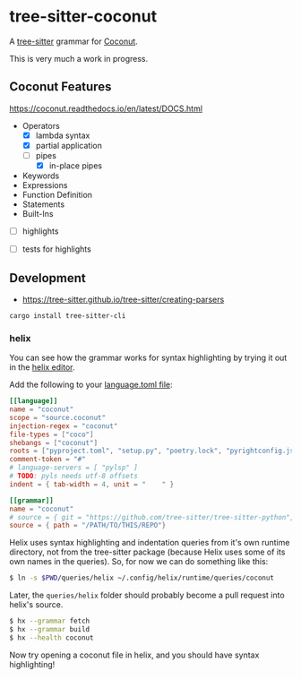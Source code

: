 # tree-sitter-coconut

A [tree-sitter][] grammar for [Coconut][].

[tree-sitter]: https://github.com/tree-sitter/tree-sitter
[Coconut]: https://coconut-lang.org/

This is very much a work in progress.


## Coconut Features

<https://coconut.readthedocs.io/en/latest/DOCS.html>

- Operators
  - [x] lambda syntax
  - [x] partial application
  - [ ] pipes
    - [x] in-place pipes
- Keywords
- Expressions
- Function Definition
- Statements
- Built-Ins


- [ ] highlights
- [ ] tests for highlights


## Development

- <https://tree-sitter.github.io/tree-sitter/creating-parsers>

`cargo install tree-sitter-cli`

### helix

You can see how the grammar works for syntax highlighting by trying it out in the [helix editor](https://helix-editor.com/).

Add the following to your [language.toml file](https://docs.helix-editor.com/languages.html):

```toml
[[language]]
name = "coconut"
scope = "source.coconut"
injection-regex = "coconut"
file-types = ["coco"]
shebangs = ["coconut"]
roots = ["pyproject.toml", "setup.py", "poetry.lock", "pyrightconfig.json"]
comment-token = "#"
# language-servers = [ "pylsp" ]
# TODO: pyls needs utf-8 offsets
indent = { tab-width = 4, unit = "    " }

[[grammar]]
name = "coconut"
# source = { git = "https://github.com/tree-sitter/tree-sitter-python", rev = "4bfdd9033a2225cc95032ce77066b7aeca9e2efc" }
source = { path = "/PATH/TO/THIS/REPO"}
```

Helix uses syntax highlighting and indentation queries from it's own runtime directory, not from the tree-sitter package (because Helix uses some of its own names in the queries). So, for now we can do something like this:

```bash
$ ln -s $PWD/queries/helix ~/.config/helix/runtime/queries/coconut
```

Later, the `queries/helix` folder should probably become a pull request into helix's source.

```bash
$ hx --grammar fetch
$ hx --grammar build
$ hx --health coconut
```

Now try opening a coconut file in helix, and you should have syntax highlighting!



<!--
*Ideally we'll have all these things, but for now these are just links for tree-sitter-python*

[![CI][ci]](https://github.com/tree-sitter/tree-sitter-python/actions/workflows/ci.yml)
[![discord][discord]](https://discord.gg/w7nTvsVJhm)
[![matrix][matrix]](https://matrix.to/#/#tree-sitter-chat:matrix.org)
[![crates][crates]](https://crates.io/crates/tree-sitter-python)
[![npm][npm]](https://www.npmjs.com/package/tree-sitter-python)
[![pypi][pypi]](https://pypi.org/project/tree-sitter-python/)


## References

- [Python 2 Grammar](https://docs.python.org/2/reference/grammar.html)
- [Python 3 Grammar](https://docs.python.org/3/reference/grammar.html)

[ci]: https://img.shields.io/github/actions/workflow/status/tree-sitter/tree-sitter-python/ci.yml?logo=github&label=CI
[discord]: https://img.shields.io/discord/1063097320771698699?logo=discord&label=discord
[matrix]: https://img.shields.io/matrix/tree-sitter-chat%3Amatrix.org?logo=matrix&label=matrix
[npm]: https://img.shields.io/npm/v/tree-sitter-python?logo=npm
[crates]: https://img.shields.io/crates/v/tree-sitter-python?logo=rust
[pypi]: https://img.shields.io/pypi/v/tree-sitter-python?logo=pypi&logoColor=ffd242

-->
